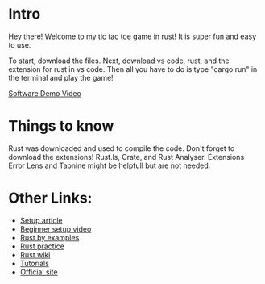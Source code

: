 # Intro

Hey there! Welcome to my tic tac toe game in rust! It is super fun and easy to use. 

To start, download the files. Next, download vs code, rust, and the extension for rust in vs code. Then all you have to do is type "cargo run" in the terminal and play the game!

[Software Demo Video](https://youtu.be/1LISZgErRHg)

# Things to know

Rust was downloaded and used to compile the code.
Don't forget to download the extensions! Rust.ls, Crate, and Rust Analyser.
Extensions Error Lens and Tabnine might be helpfull but are not needed.

# Other Links:
- [Setup article](https://users.rust-lang.org/t/setting-up-rust-with-vs-code/76907)
- [Beginner setup video](https://www.youtube.com/watch?v=T_KrYLW4jw8)
- [Rust by examples](https://doc.rust-lang.org/rust-by-example/)
- [Rust practice](https://practice.course.rs/)
- [Rust wiki](https://en.wikipedia.org/wiki/Rust_(programming_language))
- [Tutorials](https://www.tutorialspoint.com/rust/index.htm)
- [Official site](https://www.rust-lang.org/)

